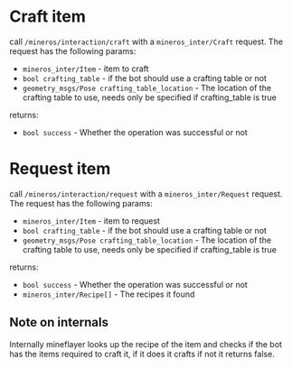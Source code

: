 # Craft item
call `/mineros/interaction/craft` with a `mineros_inter/Craft` request. The request has the following params:

- `mineros_inter/Item` - item to craft
- `bool crafting_table` - if the bot should use a crafting table or not
- `geometry_msgs/Pose crafting_table_location` -  The location of the crafting table to use, needs only be specified if crafting_table is true

returns:
- `bool success` - Whether the operation was successful or not

# Request item
call `/mineros/interaction/request` with a `mineros_inter/Request` request. The request has the following params:
- `mineros_inter/Item` - item to request
- `bool crafting_table` - if the bot should use a crafting table or not
- `geometry_msgs/Pose crafting_table_location` -  The location of the crafting table to use, needs only be specified if crafting_table is true

returns:
- `bool success` - Whether the operation was successful or not
- `mineros_inter/Recipe[]` - The recipes it found

## Note on internals
Internally mineflayer looks up the recipe of the item and checks if the bot has the items required to craft it, if it does it crafts if not it returns false.